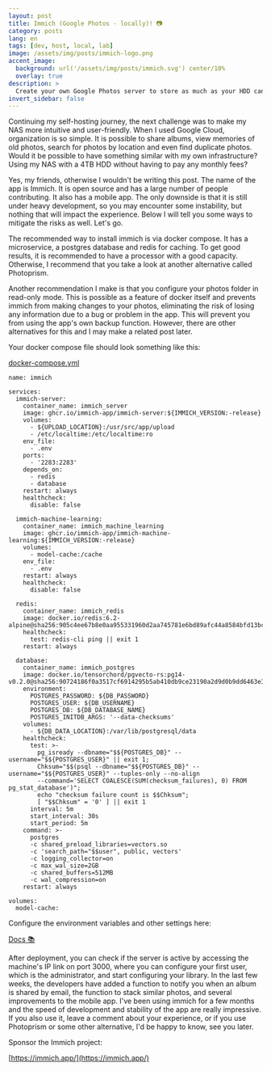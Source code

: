 ```yaml
---
layout: post
title: Immich (Google Photos - locally)! 📷
category: posts
lang: en
tags: [dev, host, local, lab]
image: /assets/img/posts/immich-logo.png
accent_image: 
  background: url('/assets/img/posts/immich.svg') center/10%
  overlay: true
description: >
  Create your own Google Photos server to store as much as your HDD can!
invert_sidebar: false
---
```


Continuing my self-hosting journey, the next challenge was to make my NAS more intuitive and user-friendly. When I used Google Cloud, organization is so simple. It is possible to share albums, view memories of old photos, search for photos by location and even find duplicate photos. Would it be possible to have something similar with my own infrastructure? Using my NAS with a 4TB HDD without having to pay any monthly fees?

Yes, my friends, otherwise I wouldn't be writing this post. The name of the app is Immich. It is open source and has a large number of people contributing. It also has a mobile app. The only downside is that it is still under heavy development, so you may encounter some instability, but nothing that will impact the experience. Below I will tell you some ways to mitigate the risks as well. Let's go.

The recommended way to install immich is via docker compose. It has a microservice, a postgres database and redis for caching. To get good results, it is recommended to have a processor with a good capacity. Otherwise, I recommend that you take a look at another alternative called Photoprism.

Another recommendation I make is that you configure your photos folder in read-only mode. This is possible as a feature of docker itself and prevents immich from making changes to your photos, eliminating the risk of losing any information due to a bug or problem in the app. This will prevent you from using the app's own backup function. However, there are other alternatives for this and I may make a related post later.

Your docker compose file should look something like this:

[docker-compose.yml](https://github.com/immich-app/immich/releases/latest/download/docker-compose.yml)


```
name: immich

services:
  immich-server:
    container_name: immich_server
    image: ghcr.io/immich-app/immich-server:${IMMICH_VERSION:-release}
    volumes:
      - ${UPLOAD_LOCATION}:/usr/src/app/upload
      - /etc/localtime:/etc/localtime:ro
    env_file:
      - .env
    ports:
      - '2283:2283'
    depends_on:
      - redis
      - database
    restart: always
    healthcheck:
      disable: false

  immich-machine-learning:
    container_name: immich_machine_learning
    image: ghcr.io/immich-app/immich-machine-learning:${IMMICH_VERSION:-release}
    volumes:
      - model-cache:/cache
    env_file:
      - .env
    restart: always
    healthcheck:
      disable: false

  redis:
    container_name: immich_redis
    image: docker.io/redis:6.2-alpine@sha256:905c4ee67b8e0aa955331960d2aa745781e6bd89afc44a8584bfd13bc890f0ae
    healthcheck:
      test: redis-cli ping || exit 1
    restart: always

  database:
    container_name: immich_postgres
    image: docker.io/tensorchord/pgvecto-rs:pg14-v0.2.0@sha256:90724186f0a3517cf6914295b5ab410db9ce23190a2d9d0b9dd6463e3fa298f0
    environment:
      POSTGRES_PASSWORD: ${DB_PASSWORD}
      POSTGRES_USER: ${DB_USERNAME}
      POSTGRES_DB: ${DB_DATABASE_NAME}
      POSTGRES_INITDB_ARGS: '--data-checksums'
    volumes:
      - ${DB_DATA_LOCATION}:/var/lib/postgresql/data
    healthcheck:
      test: >-
        pg_isready --dbname="$${POSTGRES_DB}" --username="$${POSTGRES_USER}" || exit 1;
        Chksum="$$(psql --dbname="$${POSTGRES_DB}" --username="$${POSTGRES_USER}" --tuples-only --no-align
        --command='SELECT COALESCE(SUM(checksum_failures), 0) FROM pg_stat_database')";
        echo "checksum failure count is $$Chksum";
        [ "$$Chksum" = '0' ] || exit 1
      interval: 5m
      start_interval: 30s
      start_period: 5m
    command: >-
      postgres
      -c shared_preload_libraries=vectors.so
      -c 'search_path="$$user", public, vectors'
      -c logging_collector=on
      -c max_wal_size=2GB
      -c shared_buffers=512MB
      -c wal_compression=on
    restart: always

volumes:
  model-cache:
```

Configure the environment variables and other settings here:

[Docs 📚](https://immich.app/docs/install/docker-compose)

After deployment, you can check if the server is active by accessing the machine's IP link on port 3000, where you can configure your first user, which is the administrator, and start configuring your library. In the last few weeks, the developers have added a function to notify you when an album is shared by email, the function to stack similar photos, and several improvements to the mobile app. I've been using immich for a few months and the speed of development and stability of the app are really impressive. If you also use it, leave a comment about your experience, or if you use Photoprism or some other alternative, I'd be happy to know, see you later.

Sponsor the Immich project:

[https://immich.app/](https://immich.app/)